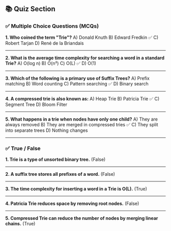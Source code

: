 ## 📚 Quiz Section

### ✅ Multiple Choice Questions (MCQs)

**1. Who coined the term "Trie"?**
A) Donald Knuth
B) Edward Fredkin ✅
C) Robert Tarjan
D) René de la Briandais

---

**2. What is the average time complexity for searching a word in a standard Trie?**
A) O(log n)
B) O(n²)
C) O(L) ✅
D) O(1)

---

**3. Which of the following is a primary use of Suffix Trees?**
A) Prefix matching
B) Word counting
C) Pattern searching ✅
D) Binary search

---

**4. A compressed trie is also known as:**
A) Heap Trie
B) Patricia Trie ✅
C) Segment Tree
D) Bloom Filter

---

**5. What happens in a trie when nodes have only one child?**
A) They are always removed
B) They are merged in compressed tries ✅
C) They split into separate trees
D) Nothing changes

---

### ✅ True / False

**1. Trie is a type of unsorted binary tree.**
(False)

---

**2. A suffix tree stores all prefixes of a word.**
(False)

---

**3. The time complexity for inserting a word in a Trie is O(L).**
(True)

---

**4. Patricia Trie reduces space by removing root nodes.**
(False)

---

**5. Compressed Trie can reduce the number of nodes by merging linear chains.**
(True)
